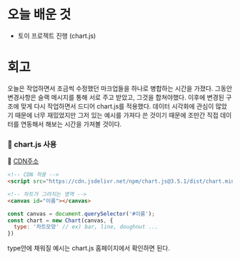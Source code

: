 # 오늘 배운 것

* 토이 프로젝트 진행 (chart.js)

# 회고

오늘은 작업하면서 조금씩 수정했던 마크업들을 하나로 병합하는 시간을 가졌다. 그동안 변경사항은 슬랙 메시지를 통해 서로 주고 받았고, 그것을 합쳐야했다.
이후에 변경된 구조에 맞게 다시 작업하면서 드디어 chart.js를 적용했다. 데이터 시각화에 관심이 많았기 때문에 너무 재밌었지만 그저 있는 예시를 가져다 쓴 것이기 때문에 
조만간 직접 데이터를 연동해서 해보는 시간을 가져볼 것이다.

<h3>📌 chart.js 사용</h3> 

🔗 [CDN주소](https://cdnjs.com/libraries/Chart.js)

```html
<!-- CDN 적용 -->
<script src="https://cdn.jsdelivr.net/npm/chart.js@3.5.1/dist/chart.min.js"></script>

<!-- 차트가 그려지는 영역 -->
<canvas id="이름"></canvas>
```

```javascript
const canvas = document.querySelector('#이름');
const chart = new Chart(canvas, {
  type: '차트모양' // ex) bar, line, doughnut ...
})
```

type안에 채워질 예시는 chart.js 홈페이지에서 확인하면 된다.
